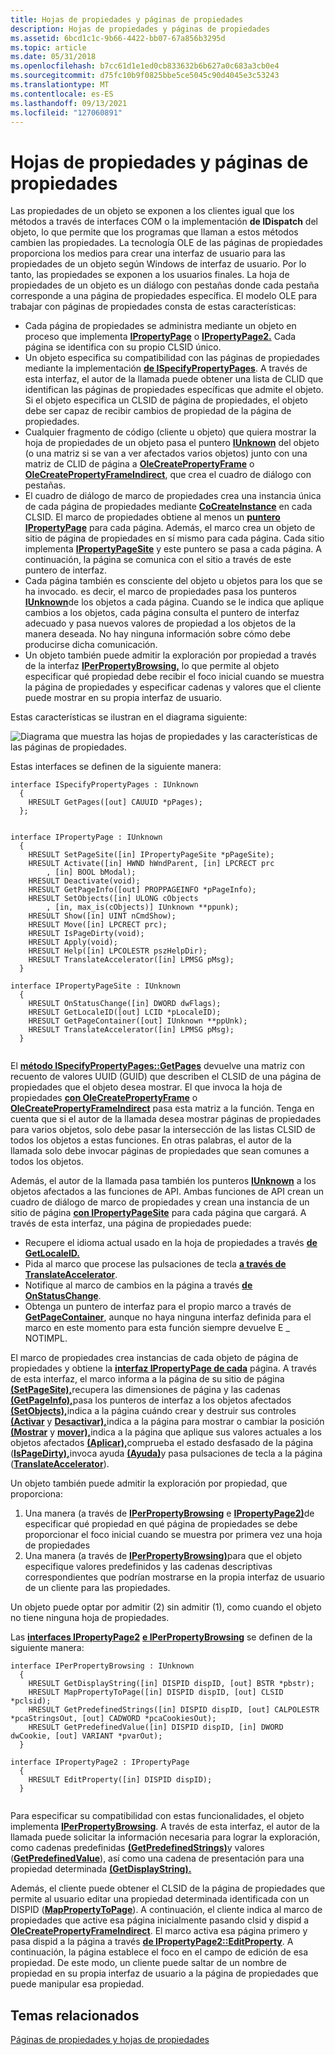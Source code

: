 ```yaml
---
title: Hojas de propiedades y páginas de propiedades
description: Hojas de propiedades y páginas de propiedades
ms.assetid: 6bcd1c1c-9b66-4422-bb07-67a856b3295d
ms.topic: article
ms.date: 05/31/2018
ms.openlocfilehash: b7cc61d1e1ed0cb833632b6b627a0c683a3cb0e4
ms.sourcegitcommit: d75fc10b9f0825bbe5ce5045c90d4045e3c53243
ms.translationtype: MT
ms.contentlocale: es-ES
ms.lasthandoff: 09/13/2021
ms.locfileid: "127060891"
---
```

# <a name="property-sheets-and-property-pages"></a>Hojas de propiedades y páginas de propiedades

Las propiedades de un objeto se exponen a los clientes igual que los métodos a través de interfaces COM o la implementación **de IDispatch** del objeto, lo que permite que los programas que llaman a estos métodos cambien las propiedades. La tecnología OLE de las páginas de propiedades proporciona los medios para crear una interfaz de usuario para las propiedades de un objeto según Windows de interfaz de usuario. Por lo tanto, las propiedades se exponen a los usuarios finales. La hoja de propiedades de un objeto es un diálogo con pestañas donde cada pestaña corresponde a una página de propiedades específica. El modelo OLE para trabajar con páginas de propiedades consta de estas características:

-   Cada página de propiedades se administra mediante un objeto en proceso que implementa [**IPropertyPage**](/windows/desktop/api/OCIdl/nn-ocidl-ipropertypage) o [**IPropertyPage2.**](/windows/desktop/api/OCIdl/nn-ocidl-ipropertypage2) Cada página se identifica con su propio CLSID único.
-   Un objeto especifica su compatibilidad con las páginas de propiedades mediante la implementación [**de ISpecifyPropertyPages**](/windows/desktop/api/OCIdl/nn-ocidl-ispecifypropertypages). A través de esta interfaz, el autor de la llamada puede obtener una lista de CLID que identifican las páginas de propiedades específicas que admite el objeto. Si el objeto especifica un CLSID de página de propiedades, el objeto debe ser capaz de recibir cambios de propiedad de la página de propiedades.
-   Cualquier fragmento de código (cliente u objeto) que quiera mostrar la hoja de propiedades de un objeto pasa el puntero [**IUnknown**](/windows/desktop/api/Unknwn/nn-unknwn-iunknown) del objeto (o una matriz si se van a ver afectados varios objetos) junto con una matriz de CLID de página a [**OleCreatePropertyFrame**](/windows/desktop/api/OleCtl/nf-olectl-olecreatepropertyframe) o [**OleCreatePropertyFrameIndirect**](/windows/desktop/api/OleCtl/nf-olectl-olecreatepropertyframeindirect), que crea el cuadro de diálogo con pestañas.
-   El cuadro de diálogo de marco de propiedades crea una instancia única de cada página de propiedades mediante [**CoCreateInstance**](/windows/desktop/api/combaseapi/nf-combaseapi-cocreateinstance) en cada CLSID. El marco de propiedades obtiene al menos un [**puntero IPropertyPage**](/windows/desktop/api/OCIdl/nn-ocidl-ipropertypage) para cada página. Además, el marco crea un objeto de sitio de página de propiedades en sí mismo para cada página. Cada sitio implementa [**IPropertyPageSite**](/windows/desktop/api/OCIdl/nn-ocidl-ipropertypagesite) y este puntero se pasa a cada página. A continuación, la página se comunica con el sitio a través de este puntero de interfaz.
-   Cada página también es consciente del objeto u objetos para los que se ha invocado. es decir, el marco de propiedades pasa los punteros [**IUnknown**](/windows/desktop/api/Unknwn/nn-unknwn-iunknown)de los objetos a cada página. Cuando se le indica que aplique cambios a los objetos, cada página consulta el puntero de interfaz adecuado y pasa nuevos valores de propiedad a los objetos de la manera deseada. No hay ninguna información sobre cómo debe producirse dicha comunicación.
-   Un objeto también puede admitir la exploración por propiedad a través de la interfaz [**IPerPropertyBrowsing,**](/windows/desktop/api/OCIdl/nn-ocidl-iperpropertybrowsing) lo que permite al objeto especificar qué propiedad debe recibir el foco inicial cuando se muestra la página de propiedades y especificar cadenas y valores que el cliente puede mostrar en su propia interfaz de usuario.

Estas características se ilustran en el diagrama siguiente:

![Diagrama que muestra las hojas de propiedades y las características de las páginas de propiedades.](images/7ea02938-c2fc-4ad0-a8b1-25222ca890ea.png)

Estas interfaces se definen de la siguiente manera:

``` syntax
interface ISpecifyPropertyPages : IUnknown 
  { 
    HRESULT GetPages([out] CAUUID *pPages); 
  }; 
 
 
interface IPropertyPage : IUnknown 
  { 
    HRESULT SetPageSite([in] IPropertyPageSite *pPageSite); 
    HRESULT Activate([in] HWND hWndParent, [in] LPCRECT prc 
        , [in] BOOL bModal); 
    HRESULT Deactivate(void); 
    HRESULT GetPageInfo([out] PROPPAGEINFO *pPageInfo); 
    HRESULT SetObjects([in] ULONG cObjects 
        , [in, max_is(cObjects)] IUnknown **ppunk); 
    HRESULT Show([in] UINT nCmdShow); 
    HRESULT Move([in] LPCRECT prc); 
    HRESULT IsPageDirty(void); 
    HRESULT Apply(void); 
    HRESULT Help([in] LPCOLESTR pszHelpDir); 
    HRESULT TranslateAccelerator([in] LPMSG pMsg); 
  } 
 
interface IPropertyPageSite : IUnknown 
  { 
    HRESULT OnStatusChange([in] DWORD dwFlags); 
    HRESULT GetLocaleID([out] LCID *pLocaleID); 
    HRESULT GetPageContainer([out] IUnknown **ppUnk); 
    HRESULT TranslateAccelerator([in] LPMSG pMsg); 
  } 
 
```

El [**método ISpecifyPropertyPages::GetPages**](/windows/desktop/api/OCIdl/nf-ocidl-ispecifypropertypages-getpages) devuelve una matriz con recuento de valores UUID (GUID) que describen el CLSID de una página de propiedades que el objeto desea mostrar. El que invoca la hoja de propiedades [**con OleCreatePropertyFrame**](/windows/desktop/api/OleCtl/nf-olectl-olecreatepropertyframe) o [**OleCreatePropertyFrameIndirect**](/windows/desktop/api/OleCtl/nf-olectl-olecreatepropertyframeindirect) pasa esta matriz a la función. Tenga en cuenta que si el autor de la llamada desea mostrar páginas de propiedades para varios objetos, solo debe pasar la intersección de las listas CLSID de todos los objetos a estas funciones. En otras palabras, el autor de la llamada solo debe invocar páginas de propiedades que sean comunes a todos los objetos.

Además, el autor de la llamada pasa también los punteros [**IUnknown**](/windows/desktop/api/Unknwn/nn-unknwn-iunknown) a los objetos afectados a las funciones de API. Ambas funciones de API crean un cuadro de diálogo de marco de propiedades y crean una instancia de un sitio de página [**con IPropertyPageSite**](/windows/desktop/api/OCIdl/nn-ocidl-ipropertypagesite) para cada página que cargará. A través de esta interfaz, una página de propiedades puede:

-   Recupere el idioma actual usado en la hoja de propiedades a través [**de GetLocaleID.**](/windows/desktop/api/OCIdl/nf-ocidl-ipropertypagesite-getlocaleid)
-   Pida al marco que procese las pulsaciones de tecla [**a través de TranslateAccelerator**](/windows/desktop/api/OCIdl/nf-ocidl-ipropertypagesite-translateaccelerator).
-   Notifique al marco de cambios en la página a través [**de OnStatusChange**](/windows/desktop/api/OCIdl/nf-ocidl-ipropertypagesite-onstatuschange).
-   Obtenga un puntero de interfaz para el propio marco a través de [**GetPageContainer**](/windows/desktop/api/OCIdl/nf-ocidl-ipropertypagesite-getpagecontainer), aunque no haya ninguna interfaz definida para el marco en este momento para esta función siempre devuelve E \_ NOTIMPL.

El marco de propiedades crea instancias de cada objeto de página de propiedades y obtiene la [**interfaz IPropertyPage de cada**](/windows/desktop/api/OCIdl/nn-ocidl-ipropertypage) página. A través de esta interfaz, el marco informa a la página de su sitio de página [**(SetPageSite),**](/windows/desktop/api/OCIdl/nf-ocidl-ipropertypage-setpagesite)recupera las dimensiones de página y las cadenas [**(GetPageInfo),**](/windows/desktop/api/OCIdl/nf-ocidl-ipropertypage-getpageinfo)pasa los punteros de interfaz a los objetos afectados [**(SetObjects),**](/windows/desktop/api/OCIdl/nf-ocidl-ipropertypage-setobjects)indica a la página cuándo crear y destruir sus controles [**(Activar**](/windows/desktop/api/OCIdl/nf-ocidl-ipropertypage-activate) y [**Desactivar),**](/windows/desktop/api/OCIdl/nf-ocidl-ipropertypage-deactivate)indica a la página para mostrar o cambiar la posición [**(Mostrar**](/windows/desktop/api/OCIdl/nf-ocidl-ipropertypage-show) y [**mover),**](/windows/desktop/api/OCIdl/nf-ocidl-ipropertypage-move)indica a la página que aplique sus valores actuales a los objetos afectados [**(Aplicar),**](/windows/desktop/api/OCIdl/nf-ocidl-ipropertypage-apply)comprueba el estado desfasado de la página ([**IsPageDirty),**](/windows/desktop/api/OCIdl/nf-ocidl-ipropertypage-ispagedirty)invoca ayuda [**(Ayuda)**](/windows/desktop/api/OCIdl/nf-ocidl-ipropertypage-help)y pasa pulsaciones de tecla a la página ([**TranslateAccelerator**](/windows/desktop/api/OCIdl/nf-ocidl-ipropertypage-translateaccelerator)).

Un objeto también puede admitir la exploración por propiedad, que proporciona:

1.  Una manera (a través de [**IPerPropertyBrowsing**](/windows/desktop/api/OCIdl/nn-ocidl-iperpropertybrowsing) e [**IPropertyPage2)**](/windows/desktop/api/OCIdl/nn-ocidl-ipropertypage2)de especificar qué propiedad en qué página de propiedades se debe proporcionar el foco inicial cuando se muestra por primera vez una hoja de propiedades
2.  Una manera (a través de [**IPerPropertyBrowsing)**](/windows/desktop/api/OCIdl/nn-ocidl-iperpropertybrowsing)para que el objeto especifique valores predefinidos y las cadenas descriptivas correspondientes que podrían mostrarse en la propia interfaz de usuario de un cliente para las propiedades.

Un objeto puede optar por admitir (2) sin admitir (1), como cuando el objeto no tiene ninguna hoja de propiedades.

Las [**interfaces IPropertyPage2**](/windows/desktop/api/OCIdl/nn-ocidl-ipropertypage2) [**e IPerPropertyBrowsing**](/windows/desktop/api/OCIdl/nn-ocidl-iperpropertybrowsing) se definen de la siguiente manera:

``` syntax
interface IPerPropertyBrowsing : IUnknown 
  { 
    HRESULT GetDisplayString([in] DISPID dispID, [out] BSTR *pbstr); 
    HRESULT MapPropertyToPage([in] DISPID dispID, [out] CLSID *pclsid); 
    HRESULT GetPredefinedStrings([in] DISPID dispID, [out] CALPOLESTR *pcaStringsOut, [out] CADWORD *pcaCookiesOut); 
    HRESULT GetPredefinedValue([in] DISPID dispID, [in] DWORD dwCookie, [out] VARIANT *pvarOut); 
  } 
 
interface IPropertyPage2 : IPropertyPage 
  { 
    HRESULT EditProperty([in] DISPID dispID); 
  } 
 
```

Para especificar su compatibilidad con estas funcionalidades, el objeto implementa [**IPerPropertyBrowsing**](/windows/desktop/api/OCIdl/nn-ocidl-iperpropertybrowsing). A través de esta interfaz, el autor de la llamada puede solicitar la información necesaria para lograr la exploración, como cadenas predefinidas [**(GetPredefinedStrings)**](/windows/desktop/api/OCIdl/nf-ocidl-iperpropertybrowsing-getpredefinedstrings)y valores ([**GetPredefinedValue**](/windows/desktop/api/OCIdl/nf-ocidl-iperpropertybrowsing-getpredefinedvalue)), así como una cadena de presentación para una propiedad determinada [**(GetDisplayString).**](/windows/desktop/api/OCIdl/nf-ocidl-iperpropertybrowsing-getdisplaystring)

Además, el cliente puede obtener el CLSID de la página de propiedades que permite al usuario editar una propiedad determinada identificada con un DISPID ([**MapPropertyToPage**](/windows/desktop/api/OCIdl/nf-ocidl-iperpropertybrowsing-mappropertytopage)). A continuación, el cliente indica al marco de propiedades que active esa página inicialmente pasando clsid y dispid a [**OleCreatePropertyFrameIndirect**](/windows/desktop/api/OleCtl/nf-olectl-olecreatepropertyframeindirect). El marco activa esa página primero y pasa dispid a la página a través [**de IPropertyPage2::EditProperty**](/windows/desktop/api/OCIdl/nf-ocidl-ipropertypage2-editproperty). A continuación, la página establece el foco en el campo de edición de esa propiedad. De este modo, un cliente puede saltar de un nombre de propiedad en su propia interfaz de usuario a la página de propiedades que puede manipular esa propiedad.

## <a name="related-topics"></a>Temas relacionados

<dl> <dt>

[Páginas de propiedades y hojas de propiedades](property-pages-and-property-sheets.md)
</dt> </dl>

 

 




